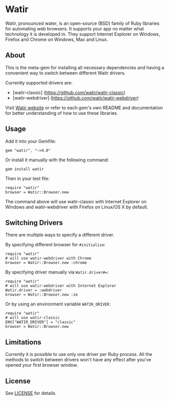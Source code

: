 Watir
==============
Watir, pronounced water, is an open-source (BSD) family of Ruby libraries for automating web browsers.
It supports your app no matter what technology it is developed in.
They support Internet Explorer on Windows, Firefox and Chrome on Windows, Mac and Linux.


About
-----
This is the meta-gem for installing all necessary dependencies and having a convenient way to switch between different Watir drivers.    

Currently supported drivers are:
 - [watir-classic] (https://github.com/watir/watir-classic)
 - [watir-webdriver] (https://github.com/watir/watir-webdriver)

Visit [Watir website](http://watir.com) or refer to each gem's own README and documentation for better understanding of how to use these libraries.

Usage
-----

Add it into your Gemfile:

    gem "watir", "~>4.0"

Or install it manually with the following command:
    
    gem install watir

Then in your test file:
    
    require "watir"
    browser = Watir::Browser.new

The command above will use watir-classic with Internet Explorer on Windows and
watir-webdriver with Firefox on Linux/OS X by default.

Switching Drivers
-----------------

There are multiple ways to specify a different driver.

By specifying different browser for ````#initialize````:
    
    require "watir"
    # will use watir-webdriver with Chrome
    browser = Watir::Browser.new :chrome

By specifying driver manually via ````Watir.driver#=````:
    
    require "watir"
    # will use watir-webdriver with Internet Explorer
    Watir.driver = :webdriver
    browser = Watir::Browser.new :ie

Or by using an environment variable ````WATIR_DRIVER````:
    
    require "watir"
    # will use watir-classic
    ENV["WATIR_DRIVER"] = "classic"
    browser = Watir::Browser.new


Limitations
-----------

Currently it is possible to use only one driver per Ruby process. All the
methods to switch between drivers won't have any effect after you've opened
your first browser window.


License
-------

See [LICENSE](https://github.com/watir/watir/blob/master/LICENSE) for details.
